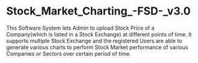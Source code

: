 # Stock_Market_Charting_-FSD-_v3.0
This Software System lets Admin to upload Stock Price of a Company(which is listed in a Stock Exchange) at different points of time. It supports multiple Stock Exchange and the registered Users are able to generate various charts to perform Stock Market performance of various Companies or Sectors over certain period of time.
